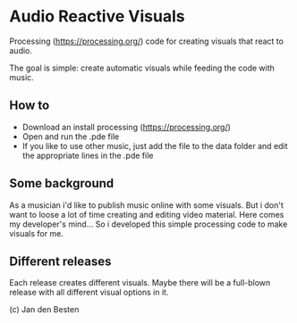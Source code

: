 # Audio Reactive Visuals
Processing (https://processing.org/) code for creating visuals that react to audio.

The goal is simple: create automatic visuals while feeding the code with music.

## How to
- Download an install processing (https://processing.org/)
- Open and run the .pde file
- If you like to use other music, just add the file to the data folder and edit the appropriate lines in the .pde file

## Some background
As a musician i'd like to publish music online with some visuals. But i don't want to loose a lot of time creating and editing video material. Here comes my developer's mind... 
So i developed this simple processing code to make visuals for me.

## Different releases
Each release creates different visuals. Maybe there will be a full-blown release with all different visual options in it.

(c) Jan den Besten
